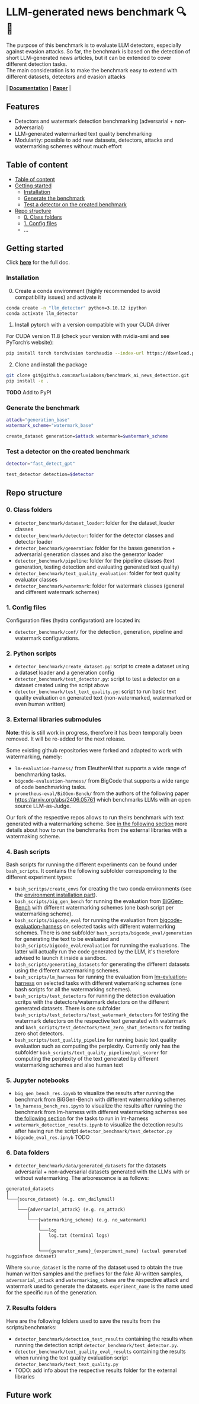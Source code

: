 # LLM-generated news benchmark  :mag: 📰
The purpose of this benchmark is to evaluate LLM detectors, especially against evasion attacks. So far, the benchmark is based on the detection of short LLM-generated news articles, but it can be extended to cover different detection tasks.  
The main consideration is to make the benchmark easy to extend with different datasets, detectors and evasion attacks

<p>
| <a href="https://marluxiaboss.github.io/benchmark_ai_news_detection/"><b>Documentation</b></a> | <a href="https://arxiv.org/abs/2409.03291"><b>Paper</b></a> |

</p>

## Features
- Detectors and watermark detection benchmarking (adversarial + non-adversarial)
- LLM-generated watermarked text quality benchmarking
- Modularity: possible to add new datasets, detectors, attacks and watermarking schemes without much effort

## Table of content

- [Table of content](#table-of-content)
- [Getting started](#getting-started)
    - [Installation](#installation)
    - [Generate the benchmark](#generate-the-benchmark)
    - [Test a detector on the created benchmark](#test-a-detector-on-the-created-benchmark)
- [Repo structure](#repo-structure)
    - [0. Class folders](#0-class-folders)
    - [1. Config files](#1-config-files) 
    - ...

## Getting started

Click <a href="https://marluxiaboss.github.io/benchmark_ai_news_detection/"><b>here</b></a> for the full doc.

### Installation

0. Create a conda environment (highly recommended to avoid compatibility issues) and activate it

``` sh
conda create -n "llm_detector" python=3.10.12 ipython
conda activate llm_detector
```

1. Install pytorch with a version compatible with your CUDA driver

For CUDA version 11.8 (check your version with nvidia-smi and see PyTorch’s website):

``` sh
pip install torch torchvision torchaudio --index-url https://download.pytorch.org/whl/cu118
```

2. Clone and install the package

```sh
git clone git@github.com:marluxiaboss/benchmark_ai_news_detection.git
pip install -e .
```
**TODO** Add to PyPI

### Generate the benchmark

``` sh
attack="generation_base"
watermark_scheme="watermark_base"

create_dataset generation=$attack watermark=$watermark_scheme
```

### Test a detector on the created benchmark

```sh
detector="fast_detect_gpt"

test_detector detection=$detector 
```

## Repo structure

### 0. Class folders
- `detector_benchmark/dataset_loader`: folder for the dataset_loader classes
- `detector_benchmark/detector`: folder for the detector classes and detector loader
- `detector_benchmark/generation`: folder for the bases generation + adversarial generation classes and also the generator loader
- `detector_benchmark/pipeline`: folder for the pipeline classes (text generation, testing detection and evaluating generated text quality)
- `detector_benchmark/text_quality_evaluation`: folder for text quality evaluator classes
- `detector_benchmark/watermark`: folder for watermark classes (general and different watermark schemes)

### 1. Config files
Configuration files (hydra configuration) are located in:
- `detector_benchmark/conf/` for the detection, generation, pipeline and watermark configurations.

### 2. Python scripts
- `detector_benchmark/create_dataset.py`: script to create a dataset using a dataset loader and a generation config
- `detector_benchmark/test_detector.py`: script to test a detector on a dataset created using the script above
- `detector_benchmark/test_text_quality.py`: script to run basic text quality evaluation on generated text (non-watermarked, watermarked or even human written)

### 3. External libraries submodules

**Note**: this is still work in progress, therefore it has been temporally been removed. It will be re-added for the next release.

Some existing github repositories were forked and adapted to work with watermarking, namely:
- `lm-evaluation-harness/` from EleutherAI that supports a wide range of benchmarking tasks. 
- `bigcode-evaluation-harness/` from BigCode that supports a wide range of code benchmarking tasks. 
- `prometheus-eval/BiGGen-Bench/` from the authors of the following paper <https://arxiv.org/abs/2406.05761> which benchmarks LLMs with an open source LLM-as-Judge.

Our fork of the respective repos allows to run theirs benchmark with text generated with a watermarking scheme. See [in the following section](#evaluation-with-lm-harness) more details about how to run the benchmarks from the external libraries with a watermaking scheme.

### 4. Bash scripts
Bash scripts for running the different experiments can be found under `bash_scripts`. It contains the following subfolder corresponding to the different experiment types:
- `bash_scritps/create_envs` for creating the two conda environments (see the [environment installation part](#installing-the-environment)).
- `bash_scripts/big_gen_bench` for running the evaluation from [BiGGen-Bench](https://github.com/prometheus-eval/prometheus-eval/tree/main/BiGGen-Bench) with different watermarking schemes (one bash script per watermarking scheme).
- `bash_scripts/bigcode_eval` for running the evaluation from [bigcode-evaluation-harness](https://github.com/bigcode-project/bigcode-evaluation-harness) on selected tasks with different watermarking schemes. There is one subfolder `bash_scripts/bigcode_eval/generation` for generating the text to be evaluated and `bash_scripts/bigcode_eval/evaluation` for running the evaluations. The latter will actually run the code generated by the LLM, it's therefore advised to launch it inside a sandbox.
- `bash_scripts/generating_datasets` for generating the different datasets using the different watermarking schemes.
- `bash_scripts/lm_harness` for running the evaluation from [lm-evluation-harness](https://github.com/EleutherAI/lm-evaluation-harness) on selected tasks with different watemarking schemes (one bash scripts for all the watermarking schemes).
- `bash_scripts/test_detectors` for running the detection evaluation scritps with the detectors/watermark detectors on the different generated datasets. There is one subfolder `bash_scripts/test_detectors/test_watermark_detectors` for testing the watermark detectors on the respective text generated with watermark and `bash_scripts/test_detectors/test_zero_shot_detectors` for testing zero shot detectors.
- `bash_scripts/text_quality_pipeline` for running basic text quality evaluation such as computing the perplexity.
Currently only has the subfolder `bash_scripts/text_quality_pipeline/ppl_scorer` for computing the perplexity of the text generated by different watermarking schemes and also human text

### 5. Jupyter notebooks
- `big_gen_bench_res.ipynb` to visualize the results after running the benchmark from BiGGen-Bench with different watermarking schemes
- `lm_harness_bench_res.ipynb` to visualize the results after running the benchmark from lm-harness with different watermarking schemes see [the following section](#evaluation-with-lm-harness) for the tasks to run in lm-harness
- `watermark_detection_results.ipynb` to visualize the detection results after having run the script `detector_benchmark/test_detector.py`
- `bigcode_eval_res.ipnyb` TODO

### 6. Data folders
- `detector_benchmark/data/generated_datasets` for the datasets adversarial + non-adversarial datasets generated with the LLMs with or without watermarking. The arborescence is as follows:

```
generated_datasets  
│
└───{source_dataset} (e.g. cnn_dailymail)
    │
    └───{adversarial_attack} (e.g. no_attack)
        │ 
        └───{watermarking_scheme} (e.g. no_watermark)
            │  
            └───log 
            │   log.txt (terminal logs)
            │
            │   
            └───{generator_name}_{experiment_name} (actual generated hugginface dataset)

```
Where `source_dataset` is the name of the dataset used to obtain the true human written samples and the prefixes for the fake AI-written samples, `adversarial_attack` and `watermarking_scheme` are the respective attack and watermark used to generate the datasets. `experiment_name` is the name used for the specific run of the generation.

### 7. Results folders
Here are the following folders used to save the results from the scripts/benchmarks:

- `detector_benchmark/detection_test_results` containing the results when running the detection script `detector_benchmark/test_detector.py`.
- `detector_benchmark/text_quality_eval_results` containing the results when running the text quality evaluation script `detector_benchmark/test_text_quality.py`
- TODO: add info about the respective results folder for the external libraries

<!---
## Installing the environment
- Create the conda environment llm_detector by running `bash_scripts/create_envs/create_llm_detector_env.sh` for all the experiments except the ones in the BiGGen-bench scripts `bash_scripts/big_gen_bench` which require vLLM.
- Create the conda environment big_gen_bench by running `bash_scripts/create_envs/create_big_gen_bench_env` for the experiments using BiGGen-Bench.

## Reproducing the experiments and the plots


## Running the python scripts + external libraries benchmarks
See the corresponding bash script in [the bash script section](#4-bash-scripts) for examples.

## Adding a watermarking scheme, attack, detector or dataset

### How to add a watermarking scheme on the benchmark
Credits to <https://github.com/THU-BPM/MarkLLM> for most of the watermarking code structure and classes.

To add a watermarking scheme, 4 files needs to be added/modified inside the:
- add: a {watermarking_scheme}.py file inside its own `detector_benchmark/watermark/{watermarking_scheme}` folder.
- add: a corresponding `__init__.py` inside the same folder
- add: a configuration file under `detector_benchmark/conf/watermark` to configure the watermarking scheme.
- modify: the `WATERMARK_MAPPING_NAMES` dictionary variable inside `detector_benchmark/watermark/auto_watermark.py`.

See examples of already added watermarking schemes to understand what functions the{watermarking_scheme}.py should implement. The core of the watermarking scheme is a class `{watermarking_scheme}` inheriting from LogitsProcessor having at least a `__init__` constructor method and a `__call__` method with the following signature:
```
def __call__(self, input_ids: torch.LongTensor, scores: torch.FloatTensor) -> torch.FloatTensor:
```
Taking as input a context (input_ids) and the logits (scores) as returned by the LLM. The watermarking scheme then modifies the logits and returns the new logits.

### How to test a new detector on the detection benchmark
To add a new detectors, 3 files needs to be added/modified:
- add: a .py file in `detector_benchmark/detector` containing the class for the new detector, inheriting the base detector class.
- add: a configuration file under `detector_benchmark/conf/detection` to configure the new detector.
- modify: `detector_benchmark/detector/detector_loader.py` to be able to load the detector from the .py file created above.


The added detector class should have at least a constructor and a `detect` function with the following signature:
```
def detect(self, texts: list, batch_size: int, detection_threshold: float) -> tuple[list[int], list[float], list[int]]:
```
Where `texts` is a list of text to be detected as LLM-written or not and it should return the following variables:
- `preds`: a list of 0s (human-written) and 1s (LLM-generated) with the predicted labels computed as argmax of the logits of both classes
- `logits_pos_class`: the list of logits or probabilities for the positive class (softmaxed or not) 
- `preds_at_threshold`: same as `preds` but where the prediction is made using a threshold on the logits rather than argmax  

You can look at already added detectors for guiding examples.

### How to add an attack
To add an attack, 3 files needs to be added/modified:
- add: a .py file in `generation` containing the class for the attack, inheriting the base ArticleGenerator class
- add: a configuration file under `detector_benchmark/conf/generation` to configure the new attack.
- modify: `detector_benchmark/generation/attack_loader.py` to be able to load the attack.

The added detector class should have at least a constructor and a `generate_adversarial_text` function with the following signature:
```
def generate_adversarial_text(self, prefixes: list[str], batch_size: int) -> list[str]:
```
Where `prefixes` is a list of inputs text to continue for the generation (see how the dataset samples look like) and it should return the list of generated text which is the continuation of the prefixes.

You can look at already added detectors for guiding examples.

Note: for any attack that involves either using a specific prompt for the generation or modifying a prompt parameter, the already existing attacks in `detector_benchmark/generation/gen_params_attack.py` and `detector_benchmark/generation/prompt_attack.py` can be used for this purpose by only modifying the related configuration file in `conf`.

### How to add a dataset
First, let's describe the datasets format used for testing the detectors. The datasets are huggingface Datasets where each samples has the following fields:
- `label`: the label of the text (0 for human written, 1 for AI-written)
- `text`: contains the full text of the sample
- `prefix`: prefix from the human written texts used to generated the AI-written text. For each prefix, we always have the corresponding true sample (label 0) and the fake one (label 1) sharing the same prefix.
- `generation_config`: the config (data from the config file in `conf`) used to generate the text AI-generated text for the dataset
- `watermark_config`: the watermarking config used to generate the text (which watermarking algorithm if any,...)

Now to add a different dataset than the existing ones, we need to add dataset loader class inheriting the base `FakeTruePairsDataLoader` class inside the `dataset_loader` folder.
This class should implement the `load_data` function with the following signature:
```
def load_data(self) -> DatasetDict:
```
This function should return a DatasetDict (huggingface dataset format) with a train, eval and test split and respecting the dataset format. 
To see how to apply the correct format to the dataset, see the existing dataset loaders.

Note: the load_data returns a dataset where the fake samples (label 1) have an empty `text` and no `generation_config` nor `watermark_config` fields since the AI texts have not been generated yet. The only fields that should be fully field for AI texts are the label and the prefix.

## Loading an LLM, detector or watermarking scheme and using them

### Loading and using an LLM

Use the GenLoader class from `detector_benchmark/generation/gen_loader.py` and LLMGenerator class from `detector_benchmark/generation/generator.py` in the following way:

```
model_name = "qwen2_chat_0_5B"
gen_params = {
    "max_new_tokens": 220,
    "min_new_tokens": 200,
    "temperature": 0.8,
    "top_p": 0.95,
    "repetition_penalty": 1,
    "do_sample": True,
    "top_k": 50
}
device = "cuda" if torch.cuda.is_available() else "cpu"

gen_loader = GenLoader(model_name, gen_params, device)
gen, gen_model, gen_config = gen_loader.load()

user_prompt="Continue writing the following news article starting with: "

prefixes_with_prompt = [transform_chat_template_with_prompt(
    prefix, user_prompt, gen_tokenizer,
    use_chat_template, template_type, system_prompt, forced_prefix=prefix) for prefix in prefixes]

# generate articles
fake_articles = []
fake_articles = gen_model(prefixes_with_prompt, batch_size=batch_size,      watermarking_scheme=self.watermarking_scheme)
```
where:
- `model_name` is the name of the LLM to be loaded (see in gen_loader.py the list of supported generators)
- `gen_params` is a dictionary containing the generation parameters for the model (same as gen_kwargs when using .generate() from hugging face).
- `gen` is the huggingface transformer model
- `gen_model` is the `LLMGenerator` class instance.

### Loading and using a detector

```
detector_loader = DetectorLoader(cfg, detector_name, device,
                weights_checkpoint, local_weights)
detector = detector_loader.load()

fake_true_articles = dataset["text"][:]

preds, logits, preds_at_threshold = self.detector.detect(fake_true_articles, batch_size, detection_threshold)
```

### Loading a watermarking scheme

```
algorithm_config = cfg.watermark

watermarking_scheme = AutoWatermark.load(watermarking_scheme_name,
                algorithm_config=algorithm_config,
                gen_model=gen,
                model_config=model_config)

output_ids = self.generator.generate(
        input_ids,  
        logits_processor=LogitsProcessorList([watermarking_scheme.logits_processor]), **self.gen_params
    )

# or directly using our LLMGenerator class:
fake_articles = gen_model(prefixes_with_prompt, batch_size=batch_size, watermarking_scheme=self.watermarking_scheme)
```

## Class descriptions

-->
## Future work


